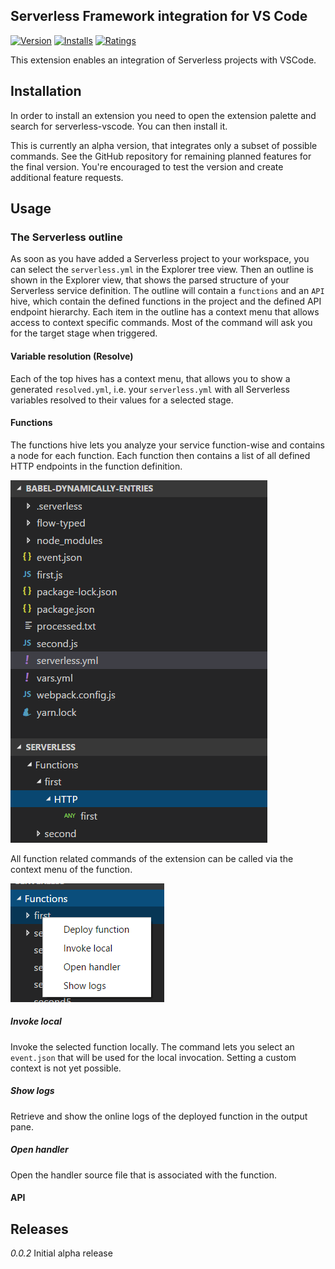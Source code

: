 ## Serverless Framework integration for VS Code

[![Version](https://vsmarketplacebadge.apphb.com/version/frankschmid.serverless-vscode.svg)](https://marketplace.visualstudio.com/items?itemName=frankschmid.serverless-vscode)
[![Installs](https://vsmarketplacebadge.apphb.com/installs/frankschmid.serverless-vscode.svg)](https://marketplace.visualstudio.com/items?itemName=frankschmid.serverless-vscode)
[![Ratings](https://vsmarketplacebadge.apphb.com/rating/frankschmid.serverless-vscode.svg)](https://marketplace.visualstudio.com/items?itemName=frankschmid.serverless-vscode)

This extension enables an integration of Serverless projects with VSCode.

## Installation

In order to install an extension you need to open the extension palette and search for serverless-vscode.
You can then install it.

This is currently an alpha version, that integrates only a subset of possible commands.
See the GitHub repository for remaining planned features for the final version. You're encouraged to
test the version and create additional feature requests.

## Usage

### The Serverless outline

As soon as you have added a Serverless project to your workspace, you can select the `serverless.yml`
in the Explorer tree view. Then an outline is shown in the Explorer view, that shows the parsed
structure of your Serverless service definition.
The outline will contain a `functions` and an `API` hive, which contain the defined functions in the
project and the defined API endpoint hierarchy. Each item in the outline has a context menu that allows
access to context specific commands. Most of the command will ask you for the target stage when triggered.

#### Variable resolution (Resolve)

Each of the top hives has a context menu, that allows you to show a generated `resolved.yml`, i.e.
your `serverless.yml` with all Serverless variables resolved to their values for a selected stage.

#### Functions

The functions hive lets you analyze your service function-wise and contains a node for each function.
Each function then contains a list of all defined HTTP endpoints in the function definition.

![Function](images/function-demo.png "Function")

All function related commands of the extension can be called via the context menu of the function.

![FunctionContext](images/function-context.png "Function context menu")

##### Invoke local

Invoke the selected function locally. The command lets you select an `event.json` that will be used
for the local invocation. Setting a custom context is not yet possible.

##### Show logs

Retrieve and show the online logs of the deployed function in the output pane.

##### Open handler

Open the handler source file that is associated with the function.

#### API


## Releases

*0.0.2*
Initial alpha release
